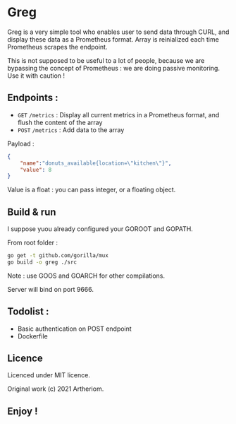 # Greg

Greg is a very simple tool who enables user to send data through CURL, and display these data as a Prometheus format. Array is reinialized each time Prometheus scrapes the endpoint.

This is not supposed to be useful to a lot of people, because we are bypassing the concept of Prometheus : we are doing passive monitoring. Use it with caution !

## Endpoints :

* `GET` `/metrics` : Display all current metrics in a Prometheus format, and flush the content of the array
* `POST` `/metrics` : Add data to the array

Payload :
```json
{
	"name":"donuts_available{location=\"kitchen\"}",
	"value": 8
}
```

Value is a float : you can pass integer, or a floating object.


## Build & run

I suppose yuou already configured your GOROOT and GOPATH.

From root folder :

```sh
go get -t github.com/gorilla/mux
go build -o greg ./src
```

Note : use GOOS and GOARCH for other compilations.

Server will bind on port 9666.


## Todolist :
* Basic authentication on POST endpoint
* Dockerfile


## Licence

Licenced under MIT licence. 

Original work (c) 2021 Artheriom.


## Enjoy !

